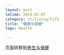 ```yaml
---
layout: post
lmtime: 2014-01-07
category: it/living/life
title: "健康与保健"
tags: Health

---
```


页面转移到[养生与保健](/it/living/sport/2014/01/07/HealthKeep)
